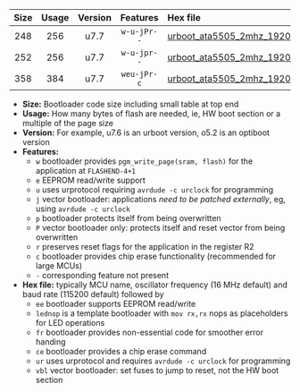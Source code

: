 |Size|Usage|Version|Features|Hex file|
|:-:|:-:|:-:|:-:|:--|
|248|256|u7.7|`w-u-jPr--`|[urboot_ata5505_2mhz_19200bps_lednop_ur_vbl.hex](https://raw.githubusercontent.com/stefanrueger/urboot.hex/main/mcus/ata5505/fcpu_2mhz/19200_bps/urboot_ata5505_2mhz_19200bps_lednop_ur_vbl.hex)|
|252|256|u7.7|`w-u-jpr--`|[urboot_ata5505_2mhz_19200bps_lednop_fr_ur_vbl.hex](https://raw.githubusercontent.com/stefanrueger/urboot.hex/main/mcus/ata5505/fcpu_2mhz/19200_bps/urboot_ata5505_2mhz_19200bps_lednop_fr_ur_vbl.hex)|
|358|384|u7.7|`weu-jPr-c`|[urboot_ata5505_2mhz_19200bps_ee_lednop_fr_ce_ur_vbl.hex](https://raw.githubusercontent.com/stefanrueger/urboot.hex/main/mcus/ata5505/fcpu_2mhz/19200_bps/urboot_ata5505_2mhz_19200bps_ee_lednop_fr_ce_ur_vbl.hex)|

- **Size:** Bootloader code size including small table at top end
- **Usage:** How many bytes of flash are needed, ie, HW boot section or a multiple of the page size
- **Version:** For example, u7.6 is an urboot version, o5.2 is an optiboot version
- **Features:**
  + `w` bootloader provides `pgm_write_page(sram, flash)` for the application at `FLASHEND-4+1`
  + `e` EEPROM read/write support
  + `u` uses urprotocol requiring `avrdude -c urclock` for programming
  + `j` vector bootloader: applications *need to be patched externally*, eg, using `avrdude -c urclock`
  + `p` bootloader protects itself from being overwritten
  + `P` vector bootloader only: protects itself and reset vector from being overwritten
  + `r` preserves reset flags for the application in the register R2
  + `c` bootloader provides chip erase functionality (recommended for large MCUs)
  + `-` corresponding feature not present
- **Hex file:** typically MCU name, oscillator frequency (16 MHz default) and baud rate (115200 default) followed by
  + `ee` bootloader supports EEPROM read/write
  + `lednop` is a template bootloader with `mov rx,rx` nops as placeholders for LED operations
  + `fr` bootloader provides non-essential code for smoother error handing
  + `ce` bootloader provides a chip erase command
  + `ur` uses urprotocol and requires `avrdude -c urclock` for programming
  + `vbl` vector bootloader: set fuses to jump to reset, not the HW boot section
